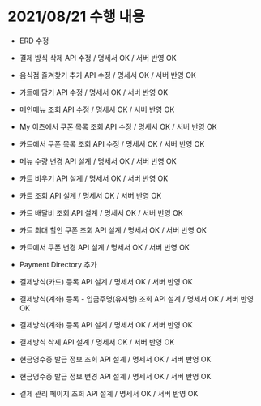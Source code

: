 # 2021/08/21 수행 내용

- ERD 수정

- 결제 방식 삭제 API 수정 / 명세서 OK / 서버 반영 OK
- 음식점 즐겨찾기 추가 API 수정 / 명세서 OK / 서버 반영 OK
- 카트에 담기 API 수정 / 명세서 OK / 서버 반영 OK
- 메인메뉴 조회 API 수정 / 명세서 OK / 서버 반영 OK
- My 이츠에서 쿠폰 목록 조회 API 수정 / 명세서 OK / 서버 반영 OK
- 카트에서 쿠폰 목록 조회 API 수정 / 명세서 OK / 서버 반영 OK

- 메뉴 수량 변경 API 설계 / 명세서 OK / 서버 반영 OK
- 카트 비우기 API 설계 / 명세서 OK / 서버 반영 OK
- 카트 조회 API 설계 / 명세서 OK / 서버 반영 OK
- 카트 배달비 조회 API 설계 / 명세서 OK / 서버 반영 OK
- 카트 최대 할인 쿠폰 조회 API 설계 / 명세서 OK / 서버 반영 OK
- 카트에서 쿠폰 변경 API 설계 / 명세서 OK / 서버 반영 OK

- Payment Directory 추가
- 결제방식(카드) 등록 API 설계 / 명세서 OK / 서버 반영 OK
- 결제방식(계좌) 등록 - 입금주명(유저명) 조회 API 설계 / 명세서 OK / 서버 반영 OK
- 결제방식(계좌) 등록 API 설계 / 명세서 OK / 서버 반영 OK
- 결제방식 삭제 API 설계 / 명세서 OK / 서버 반영 OK
- 현금영수증 발급 정보 조회 API 설계 / 명세서 OK / 서버 반영 OK
- 현금영수증 발급 정보 변경 API 설계 / 명세서 OK / 서버 반영 OK
- 결제 관리 페이지 조회 API 설계 / 명세서 OK / 서버 반영 OK
